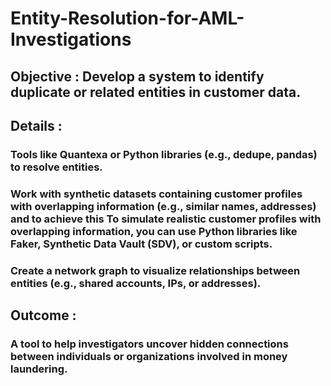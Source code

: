 # Entity-Resolution-for-AML-Investigations

## Objective : Develop a system to identify duplicate or related entities in customer data.

## Details :

### Tools like Quantexa or Python libraries (e.g., dedupe, pandas) to resolve entities.

### Work with synthetic datasets containing customer profiles with overlapping information (e.g., similar names, addresses) and to achieve this To simulate realistic customer profiles with overlapping information, you can use Python libraries like Faker, Synthetic Data Vault (SDV), or custom scripts.

### Create a network graph to visualize relationships between entities (e.g., shared accounts, IPs, or addresses).
 
 
 
## Outcome :
### A tool to help investigators uncover hidden connections between individuals or organizations involved in money laundering.
